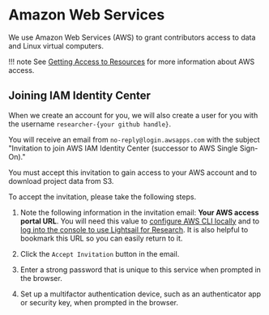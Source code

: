 # Amazon Web Services

We use Amazon Web Services (AWS) to grant contributors access to data and Linux virtual computers.

!!! note
    See [Getting Access to Resources](../../getting-started/accessing-resources/index.md) for more information about AWS access.

## Joining IAM Identity Center

When we create an account for you, we will also create a user for you with the username `researcher-{your github handle}`.

You will receive an email from `no-reply@login.awsapps.com` with the subject "Invitation to join AWS IAM Identity Center (successor to AWS Single Sign-On)."

You must accept this invitation to gain access to your AWS account and to download project data from S3.

To accept the invitation, please take the following steps.

1. Note the following information in the invitation email: **Your AWS access portal URL**.
   You will need this value to [configure AWS CLI locally](../../technical-setup/environment-setup/configure-aws-cli.md) and to [log into the console to use Lightsail for Research](STUB_LINK).
   It is also helpful to bookmark this URL so you can easily return to it.

2. Click the `Accept Invitation` button in the email.

3. Enter a strong password that is unique to this service when prompted in the browser.

4. Set up a multifactor authentication device, such as an authenticator app or security key, when prompted in the browser.
